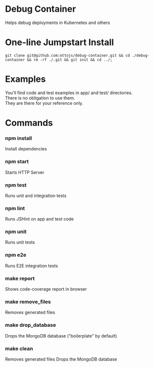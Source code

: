 # Debug Container

Helps debug deployments in Kubernetes and others

# One-line Jumpstart Install

`git clone git@github.com:ottojs/debug-container.git && cd ./debug-container && rm -rf ./.git && git init && cd ../;`

# Examples

You'll find code and test examples in app/ and test/ directories.  
There is no obligation to use them.  
They are there for your reference only.

# Commands

### npm install

Install dependencies

### npm start

Starts HTTP Server

### npm test

Runs unit and integration tests

### npm lint

Runs JSHint on app and test code

### npm unit

Runs unit tests

### npm e2e

Runs E2E integration tests

### make report

Shows code-coverage report in browser

### make remove_files

Removes generated files

### make drop_database

Drops the MongoDB database ("boilerplate" by default)

### make clean

Removes generated files
Drops the MongoDB database
